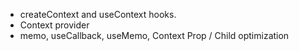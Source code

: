 - createContext and useContext hooks.
- Context provider
- memo, useCallback, useMemo, Context Prop / Child optimization
